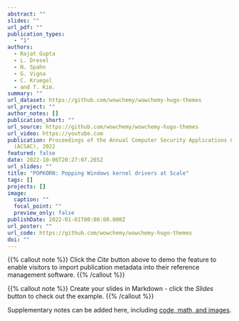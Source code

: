 ```yaml
---
abstract: ""
slides: ""
url_pdf: ""
publication_types:
  - "1"
authors:
  - Rajat Gupta
  - L. Dresel
  - N. Spahn
  - G. Vigna
  - C. Kruegel
  - and T. Kim.
summary: ""
url_dataset: https://github.com/wowchemy/wowchemy-hugo-themes
url_project: ""
author_notes: []
publication_short: ""
url_source: https://github.com/wowchemy/wowchemy-hugo-themes
url_video: https://youtube.com
publication: Proceedings of the Annual Computer Security Applications Conference
  (ACSAC), 2022
featured: false
date: 2022-10-06T20:27:07.265Z
url_slides: ""
title: "POPKORN: Popping Windows kernel drivers at Scale"
tags: []
projects: []
image:
  caption: ""
  focal_point: ""
  preview_only: false
publishDate: 2022-01-01T00:00:00.000Z
url_poster: ""
url_code: https://github.com/wowchemy/wowchemy-hugo-themes
doi: ""
---
```


{{% callout note %}}
Click the _Cite_ button above to demo the feature to enable visitors to import publication metadata into their reference management software.
{{% /callout %}}

{{% callout note %}}
Create your slides in Markdown - click the _Slides_ button to check out the example.
{{% /callout %}}

Supplementary notes can be added here, including [code, math, and images](https://wowchemy.com/docs/writing-markdown-latex/).
